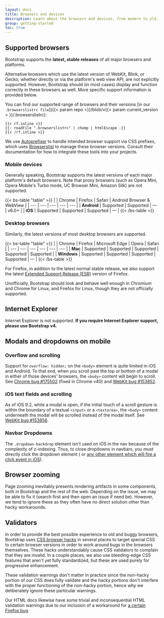 ```yaml
---
layout: docs
title: Browsers and devices
description: Learn about the browsers and devices, from modern to old, that are supported by Bootstrap, including known quirks and bugs for each.
group: getting-started
toc: true
---
```


## Supported browsers

Bootstrap supports the **latest, stable releases** of all major browsers and
platforms.

Alternative browsers which use the latest version of WebKit, Blink, or Gecko,
whether directly or via the platform's web view API, are not explicitly
supported. However, Bootstrap should (in most cases) display and function
correctly in these browsers as well. More specific support information is
provided below.

You can find our supported range of browsers and their versions [in our
`.browserslistrc file`]({{< param repo >}}/blob/v{{< param current_version >
}}/.browserslistrc):

```text
{{< rf.inline >}}
{{- readFile ".browserslistrc" | chomp | htmlEscape -}}
{{< /rf.inline >}}
```

We use [Autoprefixer](https://github.com/postcss/autoprefixer) to handle
intended browser support via CSS prefixes, which
uses [Browserslist](https://github.com/browserslist/browserslist) to manage
these browser versions. Consult their documentation for how to integrate these
tools into your projects.

### Mobile devices

Generally speaking, Bootstrap supports the latest versions of each major
platform's default browsers. Note that proxy browsers (such as Opera Mini, Opera
Mobile's Turbo mode, UC Browser Mini, Amazon Silk) are not supported.

{{< bs-table "table" >}}
| | Chrome | Firefox | Safari | Android Browser &amp; WebView |
| --- | --- | --- | --- | --- |
| **Android** | Supported | Supported | <span class="text-body-secondary">
&mdash;</span> | v6.0+ |
| **iOS** | Supported | Supported |
Supported | <span class="text-body-secondary">&mdash;</span> |
{{< /bs-table >}}

### Desktop browsers

Similarly, the latest versions of most desktop browsers are supported.

{{< bs-table "table" >}}
| | Chrome | Firefox | Microsoft Edge | Opera | Safari |
| --- | --- | --- | --- | --- | --- |
| **Mac** | Supported | Supported | Supported | Supported | Supported |
| **Windows** | Supported | Supported | Supported |
Supported | <span class="text-body-secondary">&mdash;</span> |
{{< /bs-table >}}

For Firefox, in addition to the latest normal stable release, we also support
the
latest [Extended Support Release (ESR)](https://www.mozilla.org/en-US/firefox/enterprise/)
version of Firefox.

Unofficially, Bootstrap should look and behave well enough in Chromium and
Chrome for Linux, and Firefox for Linux, though they are not officially
supported.

## Internet Explorer

Internet Explorer is not supported. **If you require Internet Explorer support,
please use Bootstrap v4.**

## Modals and dropdowns on mobile

### Overflow and scrolling

Support for `overflow: hidden;` on the `<body>` element is quite limited in iOS
and Android. To that end, when you scroll past the top or bottom of a modal in
either of those devices' browsers, the `<body>` content will begin to scroll.
See [Chrome bug #175502](https://issues.chromium.org/issues/40301599) (fixed in
Chrome v40)
and [WebKit bug #153852](https://bugs.webkit.org/show_bug.cgi?id=153852).

### iOS text fields and scrolling

As of iOS 9.2, while a modal is open, if the initial touch of a scroll gesture
is within the boundary of a textual `<input>` or a `<textarea>`, the `<body>`
content underneath the modal will be scrolled instead of the modal itself.
See [WebKit bug #153856](https://bugs.webkit.org/show_bug.cgi?id=153856).

### Navbar Dropdowns

The `.dropdown-backdrop` element isn't used on iOS in the nav because of the
complexity of z-indexing. Thus, to close dropdowns in navbars, you must directly
click the dropdown element (
or [any other element which will fire a click event in iOS](https://developer.mozilla.org/en-US/docs/Web/API/Element/click_event#Safari_Mobile)).

## Browser zooming

Page zooming inevitably presents rendering artifacts in some components, both in
Bootstrap and the rest of the web. Depending on the issue, we may be able to fix
it (search first and then open an issue if need be). However, we tend to ignore
these as they often have no direct solution other than hacky workarounds.

## Validators

In order to provide the best possible experience to old and buggy browsers,
Bootstrap uses [CSS browser hacks](http://browserhacks.com/) in several places
to target special CSS to certain browser versions in order to work around bugs
in the browsers themselves. These hacks understandably cause CSS validators to
complain that they are invalid. In a couple places, we also use bleeding-edge
CSS features that aren't yet fully standardized, but these are used purely for
progressive enhancement.

These validation warnings don't matter in practice since the non-hacky portion
of our CSS does fully validate and the hacky portions don't interfere with the
proper functioning of the non-hacky portion, hence why we deliberately ignore
these particular warnings.

Our HTML docs likewise have some trivial and inconsequential HTML validation
warnings due to our inclusion of a workaround
for [a certain Firefox bug](https://bugzilla.mozilla.org/show_bug.cgi?id=654072).
